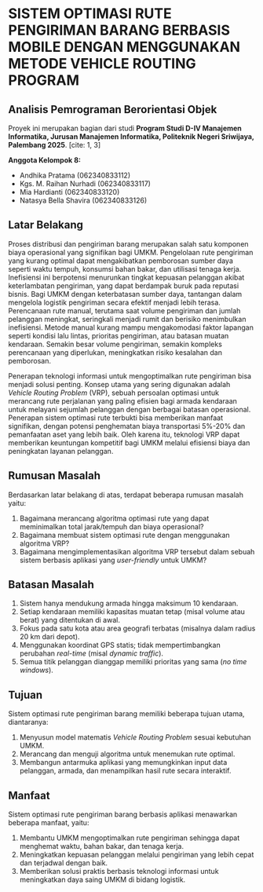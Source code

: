 # SISTEM OPTIMASI RUTE PENGIRIMAN BARANG BERBASIS MOBILE DENGAN MENGGUNAKAN METODE VEHICLE ROUTING PROGRAM

## Analisis Pemrograman Berorientasi Objek

Proyek ini merupakan bagian dari studi **Program Studi D-IV Manajemen Informatika, Jurusan Manajemen Informatika, Politeknik Negeri Sriwijaya, Palembang 2025**. [cite: 1, 3]

**Anggota Kelompok 8:**
* Andhika Pratama (062340833112)
* Kgs. M. Raihan Nurhadi (062340833117)
* Mia Hardianti (062340833120)
* Natasya Bella Shavira (062340833126)

## Latar Belakang

Proses distribusi dan pengiriman barang merupakan salah satu komponen biaya operasional yang signifikan bagi UMKM. Pengelolaan rute pengiriman yang kurang optimal dapat mengakibatkan pemborosan sumber daya seperti waktu tempuh, konsumsi bahan bakar, dan utilisasi tenaga kerja. Inefisiensi ini berpotensi menurunkan tingkat kepuasan pelanggan akibat keterlambatan pengiriman, yang dapat berdampak buruk pada reputasi bisnis. Bagi UMKM dengan keterbatasan sumber daya, tantangan dalam mengelola logistik pengiriman secara efektif menjadi lebih terasa. Perencanaan rute manual, terutama saat volume pengiriman dan jumlah pelanggan meningkat, seringkali menjadi rumit dan berisiko menimbulkan inefisiensi. Metode manual kurang mampu mengakomodasi faktor lapangan seperti kondisi lalu lintas, prioritas pengiriman, atau batasan muatan kendaraan. Semakin besar volume pengiriman, semakin kompleks perencanaan yang diperlukan, meningkatkan risiko kesalahan dan pemborosan.

Penerapan teknologi informasi untuk mengoptimalkan rute pengiriman bisa menjadi solusi penting. Konsep utama yang sering digunakan adalah *Vehicle Routing Problem* (VRP), sebuah persoalan optimasi untuk merancang rute perjalanan yang paling efisien bagi armada kendaraan untuk melayani sejumlah pelanggan dengan berbagai batasan operasional. Penerapan sistem optimasi rute terbukti bisa memberikan manfaat signifikan, dengan potensi penghematan biaya transportasi 5%-20% dan pemanfaatan aset yang lebih baik. Oleh karena itu, teknologi VRP dapat memberikan keuntungan kompetitif bagi UMKM melalui efisiensi biaya dan peningkatan layanan pelanggan.

## Rumusan Masalah

Berdasarkan latar belakang di atas, terdapat beberapa rumusan masalah yaitu:
1.  Bagaimana merancang algoritma optimasi rute yang dapat meminimalkan total jarak/tempuh dan biaya operasional?
2.  Bagaimana membuat sistem optimasi rute dengan menggunakan algoritma VRP?
3.  Bagaimana mengimplementasikan algoritma VRP tersebut dalam sebuah sistem berbasis aplikasi yang *user-friendly* untuk UMKM?

## Batasan Masalah

1.  Sistem hanya mendukung armada hingga maksimum 10 kendaraan.
2.  Setiap kendaraan memiliki kapasitas muatan tetap (misal volume atau berat) yang ditentukan di awal.
3.  Fokus pada satu kota atau area geografi terbatas (misalnya dalam radius 20 km dari depot).
4.  Menggunakan koordinat GPS statis; tidak mempertimbangkan perubahan *real-time* (misal *dynamic traffic*).
5.  Semua titik pelanggan dianggap memiliki prioritas yang sama (*no time windows*).

## Tujuan

Sistem optimasi rute pengiriman barang memiliki beberapa tujuan utama, diantaranya:
1.  Menyusun model matematis *Vehicle Routing Problem* sesuai kebutuhan UMKM.
2.  Merancang dan menguji algoritma untuk menemukan rute optimal.
3.  Membangun antarmuka aplikasi yang memungkinkan input data pelanggan, armada, dan menampilkan hasil rute secara interaktif.

## Manfaat

Sistem optimasi rute pengiriman barang berbasis aplikasi menawarkan beberapa manfaat, yaitu:
1.  Membantu UMKM mengoptimalkan rute pengiriman sehingga dapat menghemat waktu, bahan bakar, dan tenaga kerja.
2.  Meningkatkan kepuasan pelanggan melalui pengiriman yang lebih cepat dan terjadwal dengan baik.
3.  Memberikan solusi praktis berbasis teknologi informasi untuk meningkatkan daya saing UMKM di bidang logistik.
